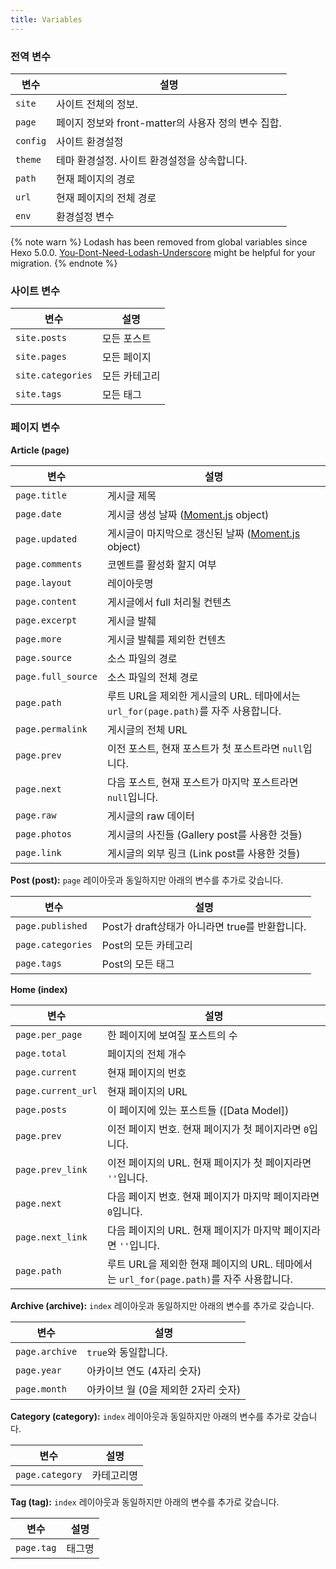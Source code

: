 ```yaml
---
title: Variables
---
```


### 전역 변수

| 변수     | 설명                                                |
| -------- | --------------------------------------------------- |
| `site`   | 사이트 전체의 정보.                                 |
| `page`   | 페이지 정보와 front-matter의 사용자 정의 변수 집합. |
| `config` | 사이트 환경설정                                     |
| `theme`  | 테마 환경설정. 사이트 환경설정을 상속합니다.        |
| `path`   | 현재 페이지의 경로                                  |
| `url`    | 현재 페이지의 전체 경로                             |
| `env`    | 환경설정 변수                                       |

{% note warn %}
Lodash has been removed from global variables since Hexo 5.0.0. [You-Dont-Need-Lodash-Underscore](https://github.com/you-dont-need/You-Dont-Need-Lodash-Underscore) might be helpful for your migration.
{% endnote %}

### 사이트 변수

| 변수              | 설명          |
| ----------------- | ------------- |
| `site.posts`      | 모든 포스트   |
| `site.pages`      | 모든 페이지   |
| `site.categories` | 모든 카테고리 |
| `site.tags`       | 모든 태그     |

### 페이지 변수

**Article (page)**

| 변수               | 설명                                                                               |
| ------------------ | ---------------------------------------------------------------------------------- |
| `page.title`       | 게시글 제목                                                                        |
| `page.date`        | 게시글 생성 날짜 ([Moment.js] object)                                              |
| `page.updated`     | 게시글이 마지막으로 갱신된 날짜 ([Moment.js] object)                               |
| `page.comments`    | 코멘트를 활성화 할지 여부                                                          |
| `page.layout`      | 레이아웃명                                                                         |
| `page.content`     | 게시글에서 full 처리될 컨텐츠                                                      |
| `page.excerpt`     | 게시글 발췌                                                                        |
| `page.more`        | 게시글 발췌를 제외한 컨텐츠                                                        |
| `page.source`      | 소스 파일의 경로                                                                   |
| `page.full_source` | 소스 파일의 전체 경로                                                              |
| `page.path`        | 루트 URL을 제외한 게시글의 URL. 테마에서는 `url_for(page.path)`를 자주 사용합니다. |
| `page.permalink`   | 게시글의 전체 URL                                                                  |
| `page.prev`        | 이전 포스트, 현재 포스트가 첫 포스트라면 `null`입니다.                             |
| `page.next`        | 다음 포스트, 현재 포스트가 마지막 포스트라면 `null`입니다.                         |
| `page.raw`         | 게시글의 raw 데이터                                                                |
| `page.photos`      | 게시글의 사진들 (Gallery post를 사용한 것들)                                       |
| `page.link`        | 게시글의 외부 링크 (Link post를 사용한 것들)                                       |

**Post (post):** `page` 레이아웃과 동일하지만 아래의 변수를 추가로 갖습니다.

| 변수              | 설명                                           |
| ----------------- | ---------------------------------------------- |
| `page.published`  | Post가 draft상태가 아니라면 true를 반환합니다. |
| `page.categories` | Post의 모든 카테고리                           |
| `page.tags`       | Post의 모든 태그                               |

**Home (index)**

| 변수               | 설명                                                                                    |
| ------------------ | --------------------------------------------------------------------------------------- |
| `page.per_page`    | 한 페이지에 보여질 포스트의 수                                                          |
| `page.total`       | 페이지의 전체 개수                                                                      |
| `page.current`     | 현재 페이지의 번호                                                                      |
| `page.current_url` | 현재 페이지의 URL                                                                       |
| `page.posts`       | 이 페이지에 있는 포스트들 ([Data Model])                                                |
| `page.prev`        | 이전 페이지 번호. 현재 페이지가 첫 페이지라면 `0`입니다.                                |
| `page.prev_link`   | 이전 페이지의 URL. 현재 페이지가 첫 페이지라면 `''`입니다.                              |
| `page.next`        | 다음 페이지 번호. 현재 페이지가 마지막 페이지라면 `0`입니다.                            |
| `page.next_link`   | 다음 페이지의 URL. 현재 페이지가 마지막 페이지라면 `''`입니다.                          |
| `page.path`        | 루트 URL을 제외한 현재 페이지의 URL. 테마에서는 `url_for(page.path)`를 자주 사용합니다. |

**Archive (archive):** `index` 레이아웃과 동일하지만 아래의 변수를 추가로 갖습니다.

| 변수           | 설명                                |
| -------------- | ----------------------------------- |
| `page.archive` | `true`와 동일합니다.                |
| `page.year`    | 아카이브 연도 (4자리 숫자)          |
| `page.month`   | 아카이브 월 (0을 제외한 2자리 숫자) |

**Category (category):** `index` 레이아웃과 동일하지만 아래의 변수를 추가로 갖습니다.

| 변수            | 설명       |
| --------------- | ---------- |
| `page.category` | 카테고리명 |

**Tag (tag):** `index` 레이아웃과 동일하지만 아래의 변수를 추가로 갖습니다.

| 변수       | 설명   |
| ---------- | ------ |
| `page.tag` | 태그명 |

[Moment.js]: http://momentjs.com/
